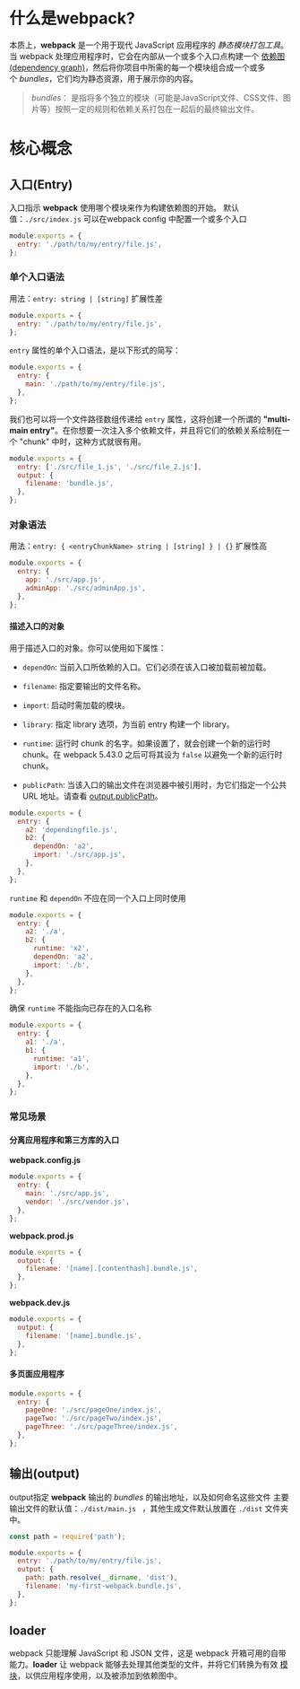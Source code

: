 
# 什么是webpack?
本质上，**webpack** 是一个用于现代 JavaScript 应用程序的 _静态模块打包工具_。当 webpack 处理应用程序时，它会在内部从一个或多个入口点构建一个 [依赖图(dependency graph)](https://www.webpackjs.com/concepts/dependency-graph/)，然后将你项目中所需的每一个模块组合成一个或多个 _bundles_，它们均为静态资源，用于展示你的内容。
>_bundles_： 是指将多个独立的模块（可能是JavaScript文件、CSS文件、图片等）按照一定的规则和依赖关系打包在一起后的最终输出文件。
# 核心概念
## 入口(Entry)
入口指示 **webpack** 使用哪个模块来作为构建依赖图的开始。
默认值：`./src/index.js` 可以在webpack config 中配置一个或多个入口
```js
module.exports = {
  entry: './path/to/my/entry/file.js',
};
```
### 单个入口语法
用法：`entry: string | [string]`
扩展性差
```javascript
module.exports = {
  entry: './path/to/my/entry/file.js',
};
```
`entry` 属性的单个入口语法，是以下形式的简写：
```javascript
module.exports = {
  entry: {
    main: './path/to/my/entry/file.js',
  },
};
```
我们也可以将一个文件路径数组传递给 `entry` 属性，这将创建一个所谓的 **"multi-main entry"**。在你想要一次注入多个依赖文件，并且将它们的依赖关系绘制在一个 "chunk" 中时，这种方式就很有用。
```javascript
module.exports = {
  entry: ['./src/file_1.js', './src/file_2.js'],
  output: {
    filename: 'bundle.js',
  },
};
```
### 对象语法
用法：`entry: { <entryChunkName> string | [string] } | {}`
扩展性高
```javascript
module.exports = {
  entry: {
    app: './src/app.js',
    adminApp: './src/adminApp.js',
  },
};
```
#### 描述入口的对象
用于描述入口的对象。你可以使用如下属性：

- `dependOn`: 当前入口所依赖的入口。它们必须在该入口被加载前被加载。
    
- `filename`: 指定要输出的文件名称。
    
- `import`: 启动时需加载的模块。
    
- `library`: 指定 library 选项，为当前 entry 构建一个 library。
    
- `runtime`: 运行时 chunk 的名字。如果设置了，就会创建一个新的运行时 chunk。在 webpack 5.43.0 之后可将其设为 `false` 以避免一个新的运行时 chunk。
    
- `publicPath`: 当该入口的输出文件在浏览器中被引用时，为它们指定一个公共 URL 地址。请查看 [output.publicPath](https://www.webpackjs.com/configuration/output/#outputpublicpath)。
```javascript
module.exports = {
  entry: {
    a2: 'dependingfile.js',
    b2: {
      dependOn: 'a2',
      import: './src/app.js',
    },
  },
};
```
`runtime` 和 `dependOn` 不应在同一个入口上同时使用
```javascript
module.exports = {
  entry: {
    a2: './a',
    b2: {
      runtime: 'x2',
      dependOn: 'a2',
      import: './b',
    },
  },
};
```
确保 `runtime` 不能指向已存在的入口名称
```javascript
module.exports = {
  entry: {
    a1: './a',
    b1: {
      runtime: 'a1',
      import: './b',
    },
  },
};
```
### 常见场景
#### 分离应用程序和第三方库的入口
**webpack.config.js**

```javascript
module.exports = {
  entry: {
    main: './src/app.js',
    vendor: './src/vendor.js',
  },
};
```

**webpack.prod.js**

```javascript
module.exports = {
  output: {
    filename: '[name].[contenthash].bundle.js',
  },
};
```

**webpack.dev.js**

```javascript
module.exports = {
  output: {
    filename: '[name].bundle.js',
  },
};
```
#### 多页面应用程序
```javascript
module.exports = {
  entry: {
    pageOne: './src/pageOne/index.js',
    pageTwo: './src/pageTwo/index.js',
    pageThree: './src/pageThree/index.js',
  },
};
```

## 输出(output)
output指定 **webpack** 输出的 _bundles_ 的输出地址，以及如何命名这些文件
主要输出文件的默认值：`./dist/main.js `  ，其他生成文件默认放置在 `./dist` 文件夹中。
```javascript
const path = require('path');

module.exports = {
  entry: './path/to/my/entry/file.js',
  output: {
    path: path.resolve(__dirname, 'dist'),
    filename: 'my-first-webpack.bundle.js',
  },
};
```

## loader
webpack 只能理解 JavaScript 和 JSON 文件，这是 webpack 开箱可用的自带能力。**loader** 让 webpack 能够去处理其他类型的文件，并将它们转换为有效 [模块](https://www.webpackjs.com/concepts/modules)，以供应用程序使用，以及被添加到依赖图中。
